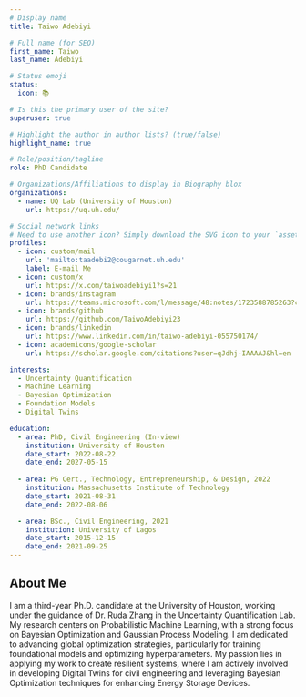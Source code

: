 ```yaml
---
# Display name
title: Taiwo Adebiyi

# Full name (for SEO)
first_name: Taiwo
last_name: Adebiyi

# Status emoji
status:
  icon: 📚

# Is this the primary user of the site?
superuser: true

# Highlight the author in author lists? (true/false)
highlight_name: true

# Role/position/tagline
role: PhD Candidate 

# Organizations/Affiliations to display in Biography blox
organizations:
  - name: UQ Lab (University of Houston)
    url: https://uq.uh.edu/

# Social network links
# Need to use another icon? Simply download the SVG icon to your `assets/media/icons/` folder.
profiles:
  - icon: custom/mail
    url: 'mailto:taadebi2@cougarnet.uh.edu'
    label: E-mail Me
  - icon: custom/x
    url: https://x.com/taiwoadebiyi1?s=21
  - icon: brands/instagram
    url: https://teams.microsoft.com/l/message/48:notes/1723588785263?context=%7B%22contextType%22%3A%22chat%22%7D
  - icon: brands/github
    url: https://github.com/TaiwoAdebiyi23
  - icon: brands/linkedin
    url: https://www.linkedin.com/in/taiwo-adebiyi-055750174/
  - icon: academicons/google-scholar
    url: https://scholar.google.com/citations?user=qJdhj-IAAAAJ&hl=en

interests:
  - Uncertainty Quantification
  - Machine Learning
  - Bayesian Optimization
  - Foundation Models
  - Digital Twins

education:
  - area: PhD, Civil Engineering (In-view)
    institution: University of Houston
    date_start: 2022-08-22
    date_end: 2027-05-15
    
  - area: PG Cert., Technology, Entrepreneurship, & Design, 2022
    institution: Massachusetts Institute of Technology
    date_start: 2021-08-31
    date_end: 2022-08-06

  - area: BSc., Civil Engineering, 2021
    institution: University of Lagos
    date_start: 2015-12-15
    date_end: 2021-09-25
---
```


## About Me

I am a third-year Ph.D. candidate at the University of Houston, working under the guidance of Dr. Ruda Zhang in the Uncertainty Quantification Lab. My research centers on Probabilistic Machine Learning, with a strong focus on Bayesian Optimization and Gaussian Process Modeling. I am dedicated to advancing global optimization strategies, particularly for training foundational models and optimizing hyperparameters. My passion lies in applying my work to create resilient systems, where I am actively involved in developing Digital Twins for civil engineering and leveraging Bayesian Optimization techniques for enhancing Energy Storage Devices.
